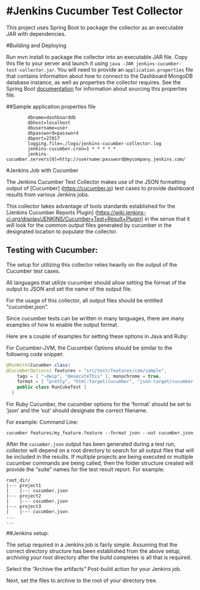 #Jenkins Cucumber Test Collector
===============================

This project uses Spring Boot to package the collector as an executable JAR with dependencies.

#Building and Deploying


Run mvn install to package the collector into an executable JAR file. Copy this file to your server and launch it using
`java -JAR jenkins-cucumber-test-collector.jar`. You will need to provide an `application.properties` file that contains information about how
to connect to the Dashboard MongoDB database instance, as well as properties the collector requires. See
the Spring Boot [documentation](http://docs.spring.io/spring-boot/docs/current-SNAPSHOT/reference/htmlsingle/#boot-features-external-config-application-property-files)
for information about sourcing this properties file.

##Sample application.properties file
```
        dbname=dashboarddb 
        dbhost=localhost
        dbusername=user
        dbpassword=password
        dbport=27017
        logging.file=./logs/jenkins-cucumber-collector.log
        jenkins-cucumber.cron=1 * * * * *
        jenkins-cucumber.servers[0]=http://username:password@mycompany.jenkins.com/
```

#Jenkins Job with Cucumber

The Jenkins Cucumber Test Collector makes use of the JSON formatting output of [Cucumber] (https://cucumber.io) test cases to provide 
dashboard results from various Jenkins jobs. 

This collector takes advantage of tools standards established for the [Jenkins Cucumber Reports Plugin] (https://wiki.jenkins-ci.org/display/JENKINS/Cucumber+Test+Result+Plugin) 
in the sense that it will look for the common output files generated by cucumber in the designated location to populate the collector.


## Testing with Cucumber:

The setup for utilizing this collector relies heavily on the output of the Cucumber test cases. 

All languages that utilize cucumber should allow setting the format of the output to JSON and set the name of the output file. 

For the usage of this collector, all output files should be entitled "cucumber.json". 

Since cucumber tests can be written in many languages, there are many examples of how to enable the output format. 

Here are a couple of examples for setting these options in Java and Ruby:

For Cucumber-JVM, the Cucumber Options should be similar to the following code snippet:

```java
@RunWith(Cucumber.class) 
@CucumberOptions( features = "src/test/features/com/sample",
    tags = { "~@wip", "@executeThis" }, monochrome = true, 
    format = { "pretty", "html:target/cucumber", "json:target/cucumber.json" } ) 
    public class RunCukeTest { 
  } 
```
For Ruby Cucumber, the cucumber options for the ‘format’ should be set to ‘json’ and the ‘out’ should designate the correct filename. 

For example:
Command Line:
```shell
cucumber features/my_feature.feature --format json --out cucumber.json
```

After the `cucumber.json` output has been generated during a test run, collector will depend on a root directory to search 
for all output files that will be included in the results. If multiple projects are being executed or multiple cucumber commands are 
being called, then the folder structure created will provide the “suite” names for the test result report. For example:

```
root_dir/
|--- project1
|    |--- cucumber.json
|--- project2
|    |--- cucumber.json
|--- project3
|    |--- cucumber.json
...
...
```

##Jenkins setup:

The setup required in a Jenkins job is fairly simple. Assuming that the correct directory structure has been established from the above setup, 
archiving your root directory after the build completes is all that is required.

Select the “Archive the artifacts” Post-build action for your Jenkins job.


Next, set the files to archive to the root of your directory tree.
 
 








